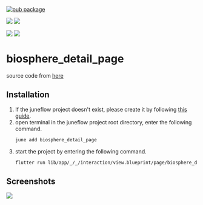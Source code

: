 [![pub package](https://img.shields.io/pub/v/biosphere_detail_page.svg)](https://pub.dartlang.org/packages/biosphere_detail_page)

[![](https://img.shields.io/badge/Module-Hub-007bff?style=for-the-badge&logo=flutter)](https://module.juneflow.org/)
[![](https://img.shields.io/badge/View-Hub-007bff?style=for-the-badge&logo=flutter)](https://view.juneflow.org/)

[![](https://img.shields.io/badge/DISCORD-JOIN%20SERVER-5663F7?style=for-the-badge&logo=discord&logoColor=white)](https://discord.gg/zXXHvAXCug)
[![](https://img.shields.io/badge/KakaoTalk-Join%20Room-FEE500?style=for-the-badge&logo=kakao)](https://open.kakao.com/o/gEwrffbg)
# biosphere_detail_page
source code from [here](https://github.com/justkawal/UI?ref=flutterawesome.com)

##  Installation
1. If the juneflow project doesn't exist, please create it by following [this guide](https://doc.juneflow.org/).
2. open terminal in the juneflow project root directory, enter the following command.
    ```bash
    june add biosphere_detail_page
    ```
3. start the project by entering the following command.
    ```bash
    flutter run lib/app/_/_/interaction/view.blueprint/page/biosphere_detail_page/_/view.dart -d chrome
    ```

## Screenshots
![](https://github.com/juneview-songdo/biosphere_detail_page/assets/21379657/2293f83a-3c94-43ce-b9fb-2b1fda47dbe0)

